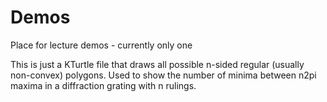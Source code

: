 # Demos
Place for lecture demos - currently only one

This is just a KTurtle file that draws all possible n-sided regular (usually non-convex) polygons. Used to show the number of minima between n2pi maxima in a diffraction grating with n rulings.

